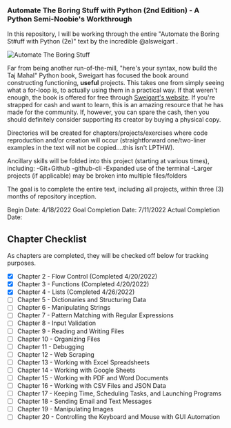 ### Automate The Boring Stuff with Python (2nd Edition) - A Python Semi-Noobie's Workthrough

In this repository, I will be working through the entire "Automate the Boring St#uff with Python (2e)" text by the incredible @alsweigart .

![Automate The Boring Stuff](https://automatetheboringstuff.com/images/cover_automate2_thumb.jpg)

Far from being another run-of-the-mill, "here's your syntax, now build the Taj Mahal" Python book, Sweigart has focused the book around constructing functioning, **useful** projects. This takes one from simply seeing what a for-loop is, to actually using them in a practical way. If that weren't enough, the book is offered for free through [Sweigart's website](https://inventwithpython.com/). If you're strapped for cash and want to learn, this is an amazing resource that he has made for the community. If, however, you can spare the cash, then you should definitely consider supporting its creator by buying a physical copy.

Directories will be created for chapters/projects/exercises where code reproduction and/or creation will occur (straightforward one/two-liner examples in the text will not be copied....this isn't LPTHW).

Ancillary skills will be folded into this project (starting at various times), including:
-Git+Github
-github-cli
-Expanded use of the terminal
-Larger projects (if applicable) may be broken into multiple files/folders

The goal is to complete the entire text, including all projects, within three (3) months of repository inception.

Begin Date: 4/18/2022
Goal Completion Date: 7/11/2022
Actual Completion Date:

## Chapter Checklist

As chapters are completed, they will be checked off below for tracking purposes.
- [x] Chapter 2 - Flow Control (Completed 4/20/2022)
- [x] Chapter 3 - Functions (Completed 4/20/2022)
- [x] Chapter 4 - Lists (Completed 4/26/2022)
- [ ] Chapter 5 - Dictionaries and Structuring Data
- [ ] Chapter 6 - Manipulating Strings
- [ ] Chapter 7 - Pattern Matching with Regular Expressions
- [ ] Chapter 8 - Input Validation
- [ ] Chapter 9 - Reading and Writing Files
- [ ] Chapter 10 - Organizing Files
- [ ] Chapter 11 - Debugging
- [ ] Chapter 12 - Web Scraping
- [ ] Chapter 13 - Working with Excel Spreadsheets
- [ ] Chapter 14 - Working with Google Sheets
- [ ] Chapter 15 - Working with PDF and Word Documents
- [ ] Chapter 16 - Working with CSV Files and JSON Data
- [ ] Chapter 17 - Keeping Time, Scheduling Tasks, and Launching Programs
- [ ] Chapter 18 - Sending Email and Text Messages
- [ ] Chapter 19 - Manipulating Images
- [ ] Chapter 20 - Controlling the Keyboard and Mouse with GUI Automation

